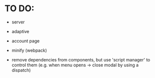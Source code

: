 # TO DO:

- server
- adaptive
- account page
- minify (webpack)

- remove dependencies from components, but use 'script manager' to control them (e.g. when menu opens -> close modal by using a dispatch)